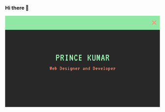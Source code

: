 ### Hi there 👋

![alt text](https://github.com/prince267/prince267/blob/master/Black%20%26%20White%20Pixel%20Web%20Designer%20Business%20Card.png)

<!--
**prince267/prince267** is a ✨ _special_ ✨ repository because its `README.md` (this file) appears on your GitHub profile.

Here are some ideas to get you started:

- 🔭 I’m currently working on ...
- 🌱 I’m currently learning ...
- 👯 I’m looking to collaborate on ...
- 🤔 I’m looking for help with ...
- 💬 Ask me about ...
- 📫 How to reach me: ...
- 😄 Pronouns: ...
- ⚡ Fun fact: ...
-->
